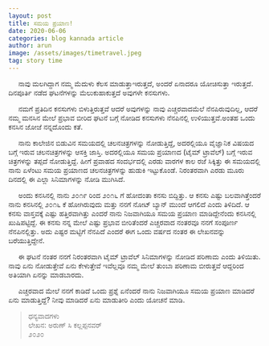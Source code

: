 ```yaml
---
layout: post
title: ಸಮಯ ಪ್ರಯಾಣ!
date: 2020-06-06
categories: blog kannada article
author: arun
image: /assets/images/timetravel.jpeg
tag: story time
---
```

&nbsp;&nbsp;&nbsp;&nbsp; ನಾವು ಮಲಗಿದ್ದಾಗ ನಮ್ಮ ಮೆದುಳು ಕೆಲಸ ಮಾಡುತ್ತಾಇರುತ್ತದೆ, ಅಂದರೆ ಏನಾದರೂ ಯೋಚಿಸುತ್ತಾ ಇರುತ್ತದೆ. ದಿನಪೂರ್ತಿ ನಡೆದ ಘಟನೆಗಳನ್ನು ಮೆಲುಕುಹಾಕುತ್ತದೆ ಅವುಗಳೇ ಕನಸುಗಳು.<br>

&nbsp;&nbsp;&nbsp;&nbsp; ನಮಗೆ ಪ್ರತಿದಿನ ಕನಸುಗಳು ಬಿಳುತ್ತಿರುತ್ತವೆ ಆದರೆ ಅವುಗಳನ್ನು ನಾವು ಎಚ್ಚರವಾದಮೆಲೆ ನೆನಪಿರುವುದಿಲ್ಲ, ಆದರೆ ನಮ್ಮ ಮನಸಿನ ಮೇಲೆ ಪ್ರಭಾವ ಬೀರಿದ ಘಟನೆ ಬಗ್ಗೆ ನೋಡಿದ ಕನಸುಗಳು ನೆನಪಿನಲ್ಲಿ ಉಳಿಯುತ್ತವೆ.ಅಂತಹ ಒಂದು ಕನಸಿನ ಜೋಜೆ ನನ್ನದೊಂದು ಕತೆ.<br>

&nbsp;&nbsp;&nbsp;&nbsp; ನಾನು ಕಾಲೇಜಿನ ಬಿಡುವಿನ ಸಮಯದಲ್ಲಿ ಚಲನಚಿತ್ರಗಳನ್ನು ನೋಡುತ್ತಿದ್ದೆ, ಅದರಲ್ಲಿಯೂ ವೈಜ್ಞಾನಿಕ ವಿಷಯದ ಬಗ್ಗೆ ಇರುವ ಚಲನಚಿತ್ರಗಳನ್ನು ಆಸಕ್ತಿ ಜಾಸ್ತಿ. ಅದರಲ್ಲಿಯೂ ಸಮಯ ಪ್ರಯಾಣದ (ಟೈಮ್ ಟ್ರಾವೆಲ್) ಬಗ್ಗೆ ಇರುವ ಚಿತ್ರಗಳನ್ನು ತಪ್ಪದೆ ನೋಡುತ್ತಿದ್ದೆ. ಹೀಗೆ ಪ್ರವಾಹದ ಸಂದರ್ಭದಲ್ಲಿ ಎರಡು ವಾರಗಳ ಕಾಲ ರಜೆ ಸಿಕ್ಕಿತ್ತು ಈ ಸಮಯದಲ್ಲಿ ನಾನು ಏಳೆಂಟು ಸಮಯ ಪ್ರಯಾಣದ ಚಲನಚಿತ್ರಗಳನ್ನು ಹುಡುಕಿ ಇಟ್ಟುಕೊಂಡೆ. ನಿರಂತರವಾಗಿ ಎರಡು ಮೂರು ದಿನದಲ್ಲಿ ಈ ಎಲ್ಲಾ ಸಿನಿಮಾಗಳನ್ನು ನೋಡಿ ಮುಗಿಸಿದೆ.<br>

&nbsp;&nbsp;&nbsp;&nbsp; ಅಂದು ಕನಸಿನಲ್ಲಿ ನಾನು ೨೦೧೯  ರಿಂದ ೨೦೧೬ ಗೆ ಹೋದಂತಾ ಕನಸು ಬಿದ್ದಿತ್ತು. ಆ ಕನಸು ಎಷ್ಟು ಬಲವಾಗಿತ್ತೆಂದರೆ ನಾನು ಕನಸಿನಲ್ಲಿ ೨೦೧೬ ಕೆ ಹೋಗಿರುವುದು ಮತ್ತು ನನಗೆ ನೋಟ್ ಬ್ಯಾನ್ ಮುಂದೆ ಆಗಲಿದೆ ಎಂದು ತಿಳಿದಿದೆ. ಆ ಕನಸು ವಾಸ್ತವಕ್ಕೆ ಎಷ್ಟು ಹತ್ತಿರವಾಗಿತ್ತು ಎಂದರೆ ನಾನು ನಿಜವಾಗಿಯೂ ಸಮಯ ಪ್ರಯಾಣ ಮಾಡಿದ್ದೇನೆಂದು ಕನಸಿನಲ್ಲಿ ಖುಷಿಪಟ್ಟಿದ್ದೆ. ಈ ಕನಸು ನನ್ನ ಮೇಲೆ ಎಷ್ಟು ಪ್ರಭಾವ ಬೀರಿತೆಂದರೆ ಎಚ್ಚರವಾದ ನಂತರವೂ ನನಗೆ ಸಂಪೂರ್ಣ ನೆನಪಿನಲ್ಲಿತ್ತು. ಅದು ಎಷ್ಟರ ಮಟ್ಟಿಗೆ ನೆನಪಿದೆ ಎಂದರೆ ಈಗ ಒಂದು ವರ್ಷದ ನಂತರ ಈ ಲೇಖನವನ್ನು ಬರೆಯುತ್ತಿದ್ದೇನೆ.<br>

&nbsp;&nbsp;&nbsp;&nbsp; ಈ ಘಟನೆ ನಂತರ ನನಗೆ ನಿರಂತರವಾಗಿ ಟೈಮ್ ಟ್ರಾವೆಲ್ ಸಿನಿಮಾಗಳನ್ನು ನೋಡಿದ ಪರಿಣಾಮ ಎಂದು ತಿಳಿಯಿತು. ನಾವು ಏನು ನೋಡುತ್ತೇವೆ ಏನು ಕೇಳುತ್ತೇವೆ ಇವೆಲ್ಲವೂ ನಮ್ಮ ಮೇಲೆ ತುಂಬಾ ಪರಿಣಾಮ ಬೀರುತ್ತವೆ ಆದ್ದರಿಂದ ಅತಿಯಾಗಿ ಏನನ್ನು ಮಾಡಬಾರದು.<br>

&nbsp;&nbsp;&nbsp;&nbsp; ಎಚ್ಚರವಾದ ಮೇಲೆ ನನಗೆ ಕಾಡಿದೆ ಒಂದು ಪ್ರಶ್ನೆ ಏನೆಂದರೆ ನಾನು ನಿಜವಾಗಿಯೂ ಸಮಯ ಪ್ರಯಾಣ ಮಾಡಿದರೆ ಏನು ಮಾಡುತ್ತಿದ್ದೆ? ನೀವು ಮಾಡಿದರೆ ಏನು ಮಾಡುತೀರಿ ಎಂದು ಯೋಚನೆ ಮಾಡಿ.<br>

>ಧನ್ಯವಾದಗಳು<br>
ಲೇಖನ: ಅರುಣ್ ಸಿ ಕಲ್ಲಪ್ಪನವರ್<br>
೨೦೨೦